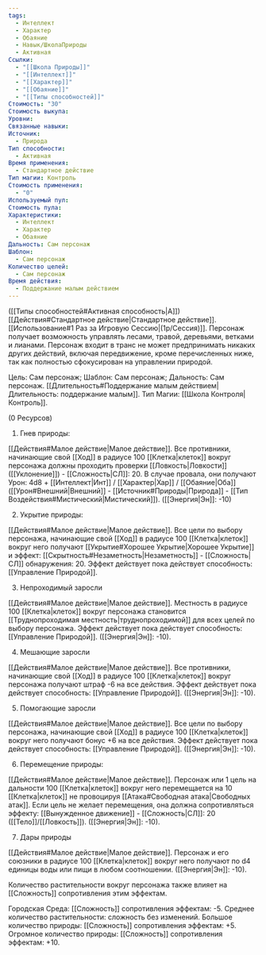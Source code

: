 ```yaml
---
tags:
  - Интеллект
  - Характер
  - Обаяние
  - Навык/ШколаПрироды
  - Активная
Ссылки:
  - "[[Школа Природы]]"
  - "[[Интеллект]]"
  - "[[Характер]]"
  - "[[Обаяние]]"
  - "[[Типы способностей]]"
Стоимость: "30"
Стоимость выкупа: 
Уровни: 
Связанные навыки: 
Источник:
  - Природа
Тип способности:
  - Активная
Время применения:
  - Стандартное действие
Тип магии: Контроль
Стоимость применения:
  - "0"
Используемый пул: 
Стоимость пула: 
Характеристики:
  - Интеллект
  - Характер
  - Обаяние
Дальность: Сам персонаж
Шаблон:
  - Сам персонаж
Количество целей:
  - Сам персонаж
Время действия:
  - Поддержание малым действием
---
```

([[Типы способностей#Активная способность|А]]) [[Действия#Стандартное действие|Стандартное действие]]. [[Использование#1 Раз за Игровую Сессию|(1р/Сессия)]]. Персонаж получает возможность управлять лесами, травой, деревьями, ветками и лианами. Персонаж входит в транс не может предпринимать никаких других действий, включая передвижение, кроме перечисленных ниже, так как полностью сфокусирован на управлении природой.

Цель: Сам персонаж; Шаблон: Сам персонаж; Дальность: Сам персонаж. [[Длительность#Поддержание малым действием|Длительность: поддержание малым]]. Тип Магии: [[Школа Контроля|Контроль]].

(0 Ресурсов)

1. Гнев природы: 

[[Действия#Малое действие|Малое действие]]. Все противники, начинающие свой [[Ход]] в радиусе 100 [[Клетка|клеток]] вокруг персонажа должны проходить проверки [[Ловкость|Ловкости]] ([[Уклонение]]) - [[Сложность|СЛ]]: 20. В случае провала, они получают Урон: 4d8 + [[Интеллект|Инт]] / [[Характер|Хар]] / [[Обаяние|Оба]] ([[Урон#Внешний|Внешний]] - [[Источник#Природы|Природа]] - [[Тип Воздействия#Мистический|Мистический]]).  ([[Энергия|Эн]]: -10)

2. Укрытие природы:

[[Действия#Малое действие|Малое действие]]. Все цели по выбору персонажа, начинающие свой [[Ход]] в радиусе 100 [[Клетка|клеток]] вокруг него получают [[Укрытие#Хорошее Укрытие|Хорошее Укрытие]] и эффект: [[Скрытность#Незаметность|Незаметность]] - [[Сложность|СЛ]] обнаружения: 20. Эффект действует пока действует способность: [[Управление Природой]]. 

3. Непроходимый заросли

[[Действия#Малое действие|Малое действие]]. Местность в радиусе 100 [[Клетка|клеток]] вокруг персонажа становится [[Труднопроходимая местность|труднопроходимой]] для всех целей по выбору персонажа. Эффект действует пока действует способность: [[Управление Природой]]. ([[Энергия|Эн]]: -10).

4. Мешающие заросли

[[Действия#Малое действие|Малое действие]]. Все противники, начинающие свой [[Ход]] в радиусе 100 [[Клетка|клеток]] вокруг персонажа получают штраф -6 на все действия. Эффект действует пока действует способность: [[Управление Природой]]. ([[Энергия|Эн]]: -10).

5. Помогающие заросли

[[Действия#Малое действие|Малое действие]]. Все цели по выбору персонажа, начинающие свой [[Ход]] в радиусе 100 [[Клетка|клеток]] вокруг него получают бонус +6 на все действия. Эффект действует пока действует способность: [[Управление Природой]]. ([[Энергия|Эн]]: -10).

6. Перемещение природы:

[[Действия#Малое действие|Малое действие]]. Персонаж или 1 цель на дальности 100 [[Клетка|клеток]] вокруг него перемещается на 10 [[Клетка|клеток]] не провоцируя [[Атака#Свободная атака|Свободных атак]]. Если цель не желает перемещения, она должна сопротивляться эффекту: [[Вынужденное движение]] - [[Сложность|СЛ]]: 20 ([[Тело]]/[[Ловкость]]). ([[Энергия|Эн]]: -10).

7. Дары природы

[[Действия#Малое действие|Малое действие]]. Персонаж и его союзники в радиусе 100 [[Клетка|клеток]] вокруг него получают по d4 единицы воды или пищи в любом соотношении. ([[Энергия|Эн]]: -10).

Количество растительности вокруг персонажа также влияет на [[Сложность]] сопротивления этим эффектам. 

Городская Среда: [[Сложность]] сопротивления эффектам: -5.
Среднее количество растительности: сложность без изменений.
Большое количество природы: [[Сложность]] сопротивления эффектам: +5.
Огромное количество природы: [[Сложность]] сопротивления эффектам: +10.

